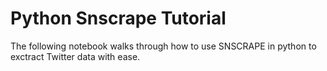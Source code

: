 # Python Snscrape Tutorial

The following notebook walks through how to use SNSCRAPE in python to exctract Twitter data with ease. 
